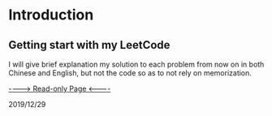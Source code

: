 # Introduction

## Getting start with my LeetCode 

I will give brief explanation my solution to each problem from now on in both Chinese and English, but not the code so as to not rely on memorization.

[----&gt; Read-only Page &lt;----](https://r24zeng.gitbook.io/leetcode-notebook/)

2019/12/29



